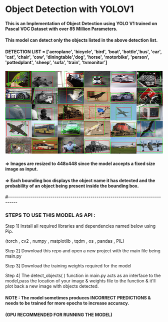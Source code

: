 # Object Detection with YOLOV1

#### This is an Implementation of Object Detection using YOLO V1 trained on Pascal VOC Dataset with over 85 Million Parameters.

#### This model can detect only the objects listed in the above detection list.

#### DETECTION LIST = ['aeroplane', 'bicycle', 'bird', 'boat', 'bottle','bus', 'car', 'cat', 'chair', 'cow', 'diningtable','dog', 'horse', 'motorbike', 'person', 'pottedplant', 'sheep', 'sofa', 'train', 'tvmonitor']
                     
                     
![](/imgs/pascalvoc.png)                     


#### => Images are resized to 448x448 since the model accepts a fixed size image as input.

#### => Each bounding box displays the object name it has detected and the probability of an object being present inside the bounding box.

#----------------------------------------------------------------------------------

### STEPS TO USE THIS MODEL AS API :

Step 1] Install all required libraries and dependencies named below using Pip.

(torch , cv2 , numpy , matplotlib , tqdm , os , pandas , PIL)

Step 2] Download this repo and open a new project with the main file being main.py

Step 3] Download the training weights required for the model

Step 4] The detect_objects( ) function in main.py acts as an interface to the model,pass the location of your image & weights file to the function & it'll plot back a new image with objects detected.

#### NOTE : The model sometimes produces INCORRECT PREDICTIONS & needs to be trained for more epochs to increase accuracy.
#### (GPU RECOMMENDED FOR RUNNING THE MODEL)










